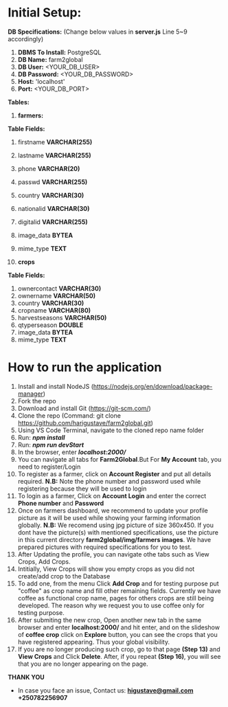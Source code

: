 # Initial Setup:

**DB Specifications:** (Change below values in **server.js** Line 5~9 accordingly)

1. **DBMS To Install:** PostgreSQL
2. **DB Name:** farm2global
3. **DB User:** <YOUR_DB_USER> 
4. **DB Password:** <YOUR_DB_PASSWORD>
5. **Host:** 'localhost'
6. **Port:** <YOUR_DB_PORT>

**Tables:**
1. **farmers:**  
   
**Table Fields:**

1. firstname **VARCHAR(255)**
2. lastname **VARCHAR(255)**
3. phone **VARCHAR(20)**
4. passwd **VARCHAR(255)**
5. country **VARCHAR(30)**
6. nationalid **VARCHAR(30)**
7. digitalid **VARCHAR(255)**
8. image_data **BYTEA**
9. mime_type **TEXT**

2. **crops**
   
**Table Fields:**

1. ownercontact **VARCHAR(30)**
2. ownername **VARCHAR(50)**
3. country **VARCHAR(30)**
4. cropname **VARCHAR(80)**
5. harvestseasons **VARCHAR(50)**
6. qtyperseason **DOUBLE**
7. image_data **BYTEA**
8. mime_type **TEXT**

# How to run the application
1. Install and install NodeJS (https://nodejs.org/en/download/package-manager)
2. Fork the repo
3. Download and install Git (https://git-scm.com/)
4. Clone the repo (Command: git clone https://github.com/harigustave/farm2global.git)
5. Using VS Code Terminal, navigate to the cloned repo name folder
6. Run: ***npm install***
7. Run: ***npm run devStart***
8. In the browser, enter ***localhost:2000/***
9. You can navigate all tabs for **Farm2Global**.But For **My Account** tab, you need to register/Login
10. To register as a farmer, click on **Account Register** and put all details required. 
  **N.B:** Note the phone number and password used while registering because they will be used to login
11. To login as a farmer, Click on **Account Login** and enter the correct **Phone number** and **Password**
12. Once on farmers dashboard, we recommend to update your profile picture as it will be used while showing   your farming information globally. 
   **N.B:** We recomend using jpg picture of size 360x450. If you dont have the picture(s) with mentioned specifications, use the picture in this current directory **farm2global/img/farmers images**. We have prepared pictures with required specifications for you to test.
13. After Updating the profile, you can navigate othe tabs such as View Crops, Add Crops.
14. Intitially, View Crops will show you empty crops as you did not create/add crop to the Database
15. To add one, from the menu Click **Add Crop** and for testing purpose put "coffee" as crop name and fill other remaining fields. Currently we have coffee as functional crop name, pages for others crops are still being developed. The reason why we request you to use coffee only for testing purpose.
16. After submiting the new crop, Open another new tab in the same browser and enter **localhost:2000/** and hit enter, and on the slideshow of **coffee crop** click on **Explore** button, you can see the crops that you have registered appearing. Thus your global visibility.
17. If you are no longer producing such crop, go to that page **(Step 13)** and **View Crops** and Click **Delete**. After, if you repeat **(Step 16)**, you will see that you are no longer appearing on the page.


**THANK YOU**

* In case you face an issue, Contact us: **higustave@gmail.com**  **+250782256907**
